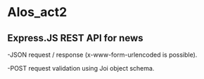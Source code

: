 # Alos_act2
Express.JS REST API for news 
------------------------------
-JSON request / response (x-www-form-urlencoded is possible).

-POST request validation using Joi object schema.
